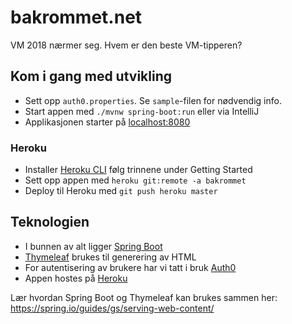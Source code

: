 # bakrommet.net

VM 2018 nærmer seg. Hvem er den beste VM-tipperen?

## Kom i gang med utvikling

* Sett opp `auth0.properties`. Se `sample`-filen for nødvendig info.
* Start appen med `./mvnw spring-boot:run` eller via IntelliJ
* Applikasjonen starter på [localhost:8080](http://localhost:8080)

### Heroku

* Installer [Heroku CLI](https://devcenter.heroku.com/articles/heroku-cli) følg trinnene under Getting Started
* Sett opp appen med `heroku git:remote -a bakrommet`
* Deploy til Heroku med `git push heroku master`

## Teknologien

* I bunnen av alt ligger [Spring Boot](https://projects.spring.io/spring-boot/)
* [Thymeleaf](http://www.thymeleaf.org/) brukes til generering av HTML
* For autentisering av brukere har vi tatt i bruk [Auth0](https://auth0.com)
* Appen hostes på [Heroku](https://heroku.com)

Lær hvordan Spring Boot og Thymeleaf kan brukes sammen her: https://spring.io/guides/gs/serving-web-content/
